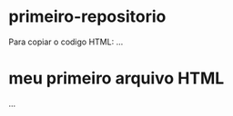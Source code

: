 # primeiro-repositorio

Para copiar o codigo HTML:
...
<html>
  <h1>meu primeiro arquivo HTML</h1>
  </html>
  ...
